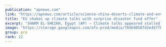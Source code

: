 ```yaml
---
publication: "apnews.com"
link: "https://apnews.com/article/science-china-deserts-climate-and-environment-d8c5c4657abea010d7b1d02719b9ca9d"
title: "EU shakes up climate talks with surprise disaster fund offer"
excerpt: "SHARM EL-SHEIKH, Egypt (AP) — Climate talks appeared stalled late night Thursday on major issues going into the final day, but possibilities for a deal were buoyed by an unexpected proposal by the Eur"
image: "https://storage.googleapis.com/afs-prod/media/78db90507d2e457fb0a35175d4674722/3000.jpeg"
group: pro
rank: 12
---
```

